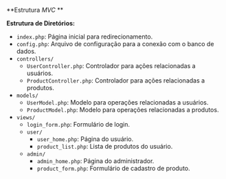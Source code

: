 **Estrutura *MVC* **   

**Estrutura de Diretórios:**

- `index.php`: Página inicial para redirecionamento.
- `config.php`: Arquivo de configuração para a conexão com o banco de dados.
- `controllers/`
    - `UserController.php`: Controlador para ações relacionadas a usuários.
    - `ProductController.php`: Controlador para ações relacionadas a produtos.
- `models/`
    - `UserModel.php`: Modelo para operações relacionadas a usuários.
    - `ProductModel.php`: Modelo para operações relacionadas a produtos.
- `views/`
    - `login_form.php`: Formulário de login.
    - `user/`
        - `user_home.php`: Página do usuário.
        - `product_list.php`: Lista de produtos do usuário.
    - `admin/`
        - `admin_home.php`: Página do administrador.
        - `product_form.php`: Formulário de cadastro de produto.